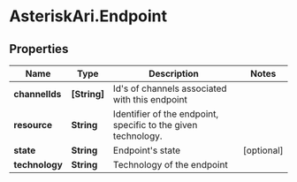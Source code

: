 # AsteriskAri.Endpoint

## Properties
Name | Type | Description | Notes
------------ | ------------- | ------------- | -------------
**channelIds** | **[String]** | Id&#x27;s of channels associated with this endpoint | 
**resource** | **String** | Identifier of the endpoint, specific to the given technology. | 
**state** | **String** | Endpoint&#x27;s state | [optional] 
**technology** | **String** | Technology of the endpoint | 
